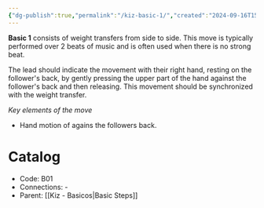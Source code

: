 ```yaml
---
{"dg-publish":true,"permalink":"/kiz-basic-1/","created":"2024-09-16T15:32:26.583-04:00","updated":"2024-09-26T11:38:54.125-04:00"}
---
```



**Basic 1** consists of weight transfers from side to side. This move is typically performed over 2 beats of music and is often used when there is no strong beat.

The lead should indicate the movement with their right hand, resting on the follower's back, by gently pressing the upper part of the hand against the follower's back and then releasing. This movement should be synchronized with the weight transfer.

*Key elements of the move*
- Hand motion of agains the followers back.

# Catalog

- Code: B01
- Connections: -
- Parent: [[Kiz - Basicos\|Basic Steps]]
